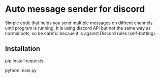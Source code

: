 # Auto message sender for discord
Simple code that helps you send multiple messages on diffrent channels until program is running.
It is using discord API but not the same way as normal bots, so be careful becaue it is against Discord rules (self-botting).

## Installation
pip install requests

python main.py

